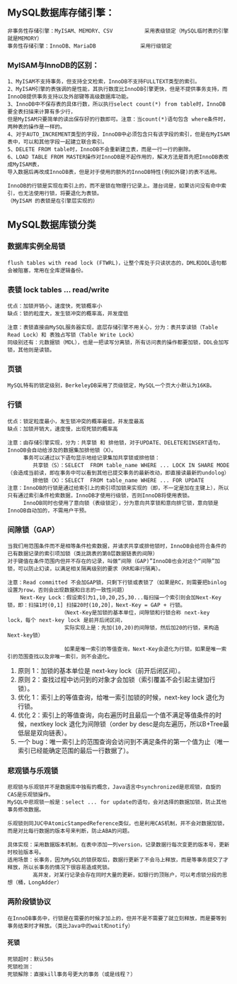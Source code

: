 
## MySQL数据库存储引擎：
    非事务性存储引擎：MyISAM、MEMORY、CSV  		采用表级锁定（MySQL临时表的引擎就是MEMORY）
    事务性存储引擎：InnoDB、MariaDB				采用行级锁定
    
### MyISAM与InnoDB的区别：
    1、MyISAM不支持事务，但支持全文检索，InnoDB不支持FULLTEXT类型的索引。
    2、MyISAM引擎的表强调的是性能，其执行数度比InnoDB引擎更快，但是不提供事务支持，而InnoDB提供事务支持以及外部键等高级数据库功能。
    3、InnoDB中不保存表的具体行数，所以执行select count(*) from table时，InnoDB要全表扫描来计算有多少行，
    但是MyISAM只要简单的读出保存好的行数即可。注意：当count(*)语句包含 where条件时，两种表的操作是一样的。
    4、对于AUTO_INCREMENT类型的字段，InnoDB中必须包含只有该字段的索引，但是在MyISAM表中，可以和其他字段一起建立联合索引。
    5、DELETE FROM table时，InnoDB不会重新建立表，而是一行一行的删除。
    6、LOAD TABLE FROM MASTER操作对InnoDB是不起作用的，解决方法是首先把InnoDB表改成MyISAM表，
    导入数据后再改成InnoDB表，但是对于使用的额外的InnoDB特性(例如外键)的表不适用。
    
    InnoDB的行锁是实现在索引上的，而不是锁在物理行记录上。潜台词是，如果访问没有命中索引，也无法使用行锁，将要退化为表锁。
    （MyISAM 的表锁是在引擎层实现的）

## MySQL数据库锁分类
    
### 数据库实例全局锁
    flush tables with read lock (FTWRL)，让整个库处于只读状态的，DML和DDL语句都会被阻塞，常用在全库逻辑备份。
   
### 表锁 lock tables … read/write
    优点：加锁开销小，速度快，死锁概率小
    缺点：锁的粒度大，发生锁冲突的概率高，并发度低
 
    注意：表锁直接由MySQL服务器实现，底层存储引擎不用关心，分为：表共享读锁（Table Read Lock）和 表独占写锁（Table Write Lock）
    同级别还有：元数据锁（MDL），也是一把读写分离锁，所有访问表的操作都要加锁，DDL会加写锁，其他则是读锁。
 
### 页锁
    MySQL特有的锁定级别，BerkeleyDB采用了页级锁定，MySQL一个页大小默认为16KB。
 
### 行锁
    优点：锁定粒度最小，发生锁冲突的概率最低，并发度最高
    缺点：加锁开销大，速度慢，出现死锁的概率高
 
    注意：由存储引擎实现，分为：共享锁 和 排他锁，对于UPDATE、DELETE和INSERT语句，InnoDB会自动给涉及的数据集加排他锁（X）。
         事务可以通过以下语句显示地给记录集加共享锁或排他锁：
            共享锁（S）：SELECT  FROM table_name WHERE ... LOCK IN SHARE MODE（会造成当前读，即在事务中可以看到其他已提交事务的最新改动，即直接读最新的undolog）
            排他锁（X）：SELECT  FROM table_name WHERE ... FOR UPDATE
    注意：InnoDB的行锁是通过给索引上的索引项加锁来实现的（即，不一定是加在主键上），所以只有通过索引条件检索数据，InnoDB才使用行级锁，否则InnoDB将使用表锁。
         InnoDB同时也使用了意向锁（表级锁定），分为意向共享锁和意向排它锁，意向锁是InnoDB自动加的，不需用户干预。
 
### 间隙锁（GAP）
    当我们用范围条件而不是相等条件检索数据，并请求共享或排他锁时，InnoDB会给符合条件的已有数据记录的索引项加锁（类比跳表的第0层数据链表的间隙）
    对于键值在条件范围内但并不存在的记录，叫做“间隙（GAP)”InnoDB也会对这个“间隙”加锁，可以防止幻读，以满足相关隔离级别的要求（RR和串行隔离）。
 
    注意：Read committed 不会加GAP锁，只剩下行锁或表锁了（如果是RC，则需要把binlog设置为row，否则会出现数据和日志的一致性问题）
        Next-Key Lock：假设索引为1,10,20,25,30...每扫描一个索引则会加Next-Key锁，即：扫描1时(0,1] 扫描20时(10,20]，Next-Key = GAP + 行锁。
                     （Next-Key是加锁的基本单位，间隙锁和行锁合称 next-key lock，每个 next-key lock 是前开后闭区间，
                      实际实现上是：先加(10,20)的间隙锁，然后加20的行锁，来构造Next-key锁）
                     
                      如果是唯一索引的等值查询，Next-Key会退化为行锁，如果是唯一索引的范围查找以及非唯一索引，则不会退化。
 1. 原则 1：加锁的基本单位是 next-key lock（前开后闭区间）。
 2. 原则 2：查找过程中访问到的对象才会加锁（索引覆盖不会引起主键加行锁）。
 3. 优化 1：索引上的等值查询，给唯一索引加锁的时候，next-key lock 退化为行锁。
 4. 优化 2：索引上的等值查询，向右遍历时且最后一个值不满足等值条件的时候，nextkey lock 退化为间隙锁（order by desc是向左遍历，所以B+Tree最低层是双向链表）。
 5. 一个 bug：唯一索引上的范围查询会访问到不满足条件的第一个值为止（唯一索引已经能确定范围的最后一行数据了）。

### 悲观锁与乐观锁
    悲观锁与乐观锁并不是数据库中独有的概念，Java语言中synchronized是悲观锁，自旋的CAS是乐观锁操作。
    MySQL中悲观锁一般是：select ... for update的语句，会对选择的数据加锁，防止其他事务修改数据。
    
    乐观锁则同JUC中AtomicStampedReference类似，也是利用CAS机制，并不会对数据加锁，而是对比每行数据的版本号来判断，防止ABA的问题。

    具体实现：采用数据版本机制，在表中添加一列version，记录数据行每次变更的版本号，更新时校验版本号。
    适用场景：长事务，因为MySQL的锁获取后，数据行更新了不会马上释放，而是等事务提交了才释放，所以长事务的情况下很容易造成死锁。
            高并发，对某行记录会存在同时大量的更新，如银行的顶账户，可以考虑锁分段的思想（桶，LongAdder）

### 两阶段锁协议
    在InnoDB事务中，行锁是在需要的时候才加上的，但并不是不需要了就立刻释放，而是要等到事务结束时才释放。（类比Java中的wait和notify）

#### 死锁
    死锁超时：默认50s
    死锁检测：
    死锁解除：直接kill事务号更大的事务（或是线程？）
